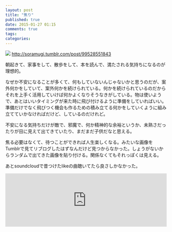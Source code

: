 ```yaml
---
layout: post
title: "焦り"
published: true
date: 2015-01-27 01:15
comments: true
tags: 
categories: 
---
```


![](http://36.media.tumblr.com/19d535d2301524b9a4090b5bbdb44bd7/tumblr_n7j0nrW02Q1terqk8o1_500.jpg)
<http://soramugi.tumblr.com/post/99528551843>

朝起きて、家事をして、散歩をして、本を読んで、満たされる気持ちになるのが理想的。

なぜか不安になることが多くて、何もしていないんじゃないかと思うのだが、案外何かをしていて、案外何かを続けられている。何かを続けられているのだからそれを上手く活用していけば何かよくなりそうなきがしている。物は使いようで、あとはいいタイミングが来た時に飛び付けるように準備をしていればいい。準備だけでなく飛びつく機会も作るための積み立てる何かをしていくように組み立てていかなければだけど、しているのだけれど。

不安になる気持ちだけが敵で、邪魔で、何か精神的な余裕というか、未熟さだったりが目に見えて出てきていたり、まだまだ子供だなと思える。

焦る必要はなくて、待つことができれば人生楽しくなる。みたいな画像をTumblrで見てリブログしたはずなんだけど見つからなかった。しょうがないからランダムで出てきた画像を貼り付ける。関係なくてもそれっぽくは見える。

あとsoundcloudで昔つけたlikeの曲聴いてたら良さしかなかった。

<iframe width="100%" height="166" scrolling="no" frameborder="no" src="https://w.soundcloud.com/player/?url=https%3A//api.soundcloud.com/tracks/91567634&amp;color=ff5500&amp;auto_play=false&amp;hide_related=false&amp;show_comments=true&amp;show_user=true&amp;show_reposts=false"></iframe>
